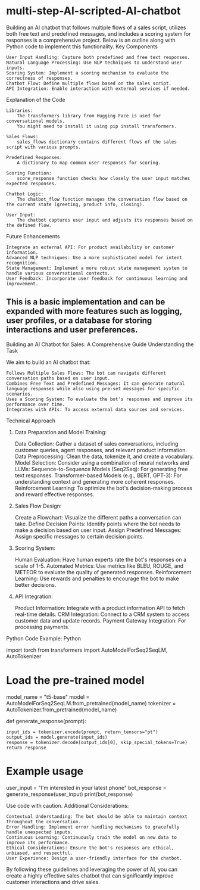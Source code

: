 # multi-step-AI-scripted-AI-chatbot
Building an AI chatbot that follows multiple flows of a sales script, utilizes both free text and predefined messages, and includes a scoring system for responses is a comprehensive project. Below is an outline along with Python code to implement this functionality.
Key Components

    User Input Handling: Capture both predefined and free text responses.
    Natural Language Processing: Use NLP techniques to understand user inputs.
    Scoring System: Implement a scoring mechanism to evaluate the correctness of responses.
    Chatbot Flow: Define multiple flows based on the sales script.
    API Integration: Enable interaction with external services if needed.


Explanation of the Code

    Libraries:
        The transformers library from Hugging Face is used for conversational models.
        You might need to install it using pip install transformers.

    Sales Flows:
        sales_flows dictionary contains different flows of the sales script with various prompts.

    Predefined Responses:
        A dictionary to map common user responses for scoring.

    Scoring Function:
        score_response function checks how closely the user input matches expected responses.

    Chatbot Logic:
        The chatbot_flow function manages the conversation flow based on the current state (greeting, product info, closing).

    User Input:
        The chatbot captures user input and adjusts its responses based on the defined flow.

Future Enhancements

    Integrate an external API: For product availability or customer information.
    Advanced NLP techniques: Use a more sophisticated model for intent recognition.
    State Management: Implement a more robust state management system to handle various conversational contexts.
    User Feedback: Incorporate user feedback for continuous learning and improvement.

This is a basic implementation and can be expanded with more features such as logging, user profiles, or a database for storing interactions and user preferences.
---------------
Building an AI Chatbot for Sales: A Comprehensive Guide
Understanding the Task

We aim to build an AI chatbot that:

    Follows Multiple Sales Flows: The bot can navigate different conversation paths based on user input.
    Combines Free Text and Predefined Messages: It can generate natural language responses while also using pre-set messages for specific scenarios.
    Uses a Scoring System: To evaluate the bot's responses and improve its performance over time.
    Integrates with APIs: To access external data sources and services.

Technical Approach

1. Data Preparation and Model Training:

    Data Collection: Gather a dataset of sales conversations, including customer queries, agent responses, and relevant product information.
    Data Preprocessing: Clean the data, tokenize it, and create a vocabulary.
    Model Selection: Consider using a combination of neural networks and LLMs:
        Sequence-to-Sequence Models (Seq2Seq): For generating free text responses.
        Transformer-based Models (e.g., BERT, GPT-3): For understanding context and generating more coherent responses.
        Reinforcement Learning: To optimize the bot's decision-making process and reward effective responses.

2. Sales Flow Design:

    Create a Flowchart: Visualize the different paths a conversation can take.
    Define Decision Points: Identify points where the bot needs to make a decision based on user input.
    Assign Predefined Messages: Assign specific messages to certain decision points.

3. Scoring System:

    Human Evaluation: Have human experts rate the bot's responses on a scale of 1-5.
    Automated Metrics: Use metrics like BLEU, ROUGE, and METEOR to evaluate the quality of generated responses.
    Reinforcement Learning: Use rewards and penalties to encourage the bot to make better decisions.

4. API Integration:

    Product Information: Integrate with a product information API to fetch real-time details.
    CRM Integration: Connect to a CRM system to access customer data and update records.
    Payment Gateway Integration: For processing payments.

Python Code Example:
Python

import torch
from transformers import AutoModelForSeq2SeqLM, AutoTokenizer

# Load the pre-trained model
model_name = "t5-base"
model = AutoModelForSeq2SeqLM.from_pretrained(model_name)
tokenizer = AutoTokenizer.from_pretrained(model_name)

def generate_response(prompt):  


    input_ids = tokenizer.encode(prompt, return_tensors="pt")
    output_ids = model.generate(input_ids)
    response = tokenizer.decode(output_ids[0], skip_special_tokens=True)
    return response  



# Example usage
user_input = "I'm interested in your latest phone"
bot_response = generate_response(user_input)
print(bot_response)

Use code with caution.
Additional Considerations:

    Contextual Understanding: The bot should be able to maintain context throughout the conversation.
    Error Handling: Implement error handling mechanisms to gracefully handle unexpected inputs.
    Continuous Learning: Continuously train the model on new data to improve its performance.
    Ethical Considerations: Ensure the bot's responses are ethical, unbiased, and respectful.
    User Experience: Design a user-friendly interface for the chatbot.

By following these guidelines and leveraging the power of AI, you can create a highly effective sales chatbot that can significantly improve customer interactions and drive sales.
